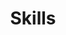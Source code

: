 ---
# An instance of the Featurette widget.
# Documentation: https://wowchemy.com/docs/page-builder/
widget: featurette

# This file represents a page section.
headless: false

# Order that this section appears on the page.
weight: 40

title: Skills
subtitle:

# Showcase personal skills or business features.
# - Add/remove as many `feature` blocks below as you like.
# - For available icons, see: https://wowchemy.com/docs/page-builder/#icons

feature:
  - description: R | STATA | SAS | SPSS
    icon: r-project
    icon_pack: fab
    name: R Programming
  - description: Kobo toolbox | SurveyCTO | REDCap 
    icon: stata
    icon_pack: fab
    name: Data collection app
  - description: Project Management | Surveys | budget 
    icon: user-astronaut
    icon_pack: fas
    name: Project Management
  - description: Causal inference | Impact Evaluation
    icon: gamepad
    icon_pack: fas
    name: Impact Evaluation
  - description: Power BI | R markdown (flexdashboard) | Shine app
    icon: brain
    icon_pack: fas
    name: Dashboard
  - description: Study design | Sampling technique | Statistical modelling
    icon: file-audio
    icon_pack: fas
    name: Study design
# Uncomment to use emoji icons.
#- icon: ":smile:"
#  icon_pack: "emoji"
#  name: "Emojiness"
#  description: "100%"

# Uncomment to use custom SVG icons.
# Place your custom SVG icon in `assets/media/icons/`.
# Reference the SVG icon name (without `.svg` extension) in the `icon` field.
# For example, reference `assets/media/icons/xyz.svg` as `icon: 'xyz'`
#- icon: "your-custom-icon-name"
#  icon_pack: "custom"
#  name: "Surfing"
#  description: "90%"
---